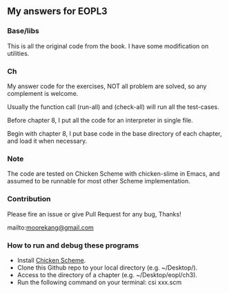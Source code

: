 
## My answers for EOPL3

### Base/libs

This is all the original code from the book. I have some modification on utilities.

### Ch

My answer code for the exercises, NOT all problem are solved, so any complement is welcome.

Usually the function call (run-all) and (check-all) will run all the test-cases.

Before chapter 8, I put all the code for an interpreter in single file.

Begin with chapter 8, I put base code in the base directory of each chapter, and load it when necessary.

### Note
The code are tested on Chicken Scheme with chicken-slime in Emacs,
and assumed to be runnable for most other Scheme implementation.

### Contribution
Please fire an issue or give Pull Request for any bug, Thanks!

mailto:moorekang@gmail.com

### How to run and debug these programs
* Install [Chicken Scheme](http://www.call-cc.org/).
* Clone this Github repo to your local directory (e.g. ~/Desktop/).
* Access to the directory of a chapter (e.g. ~/Desktop/eopl/ch3).
* Run the following command on your terminal: csi xxx.scm
